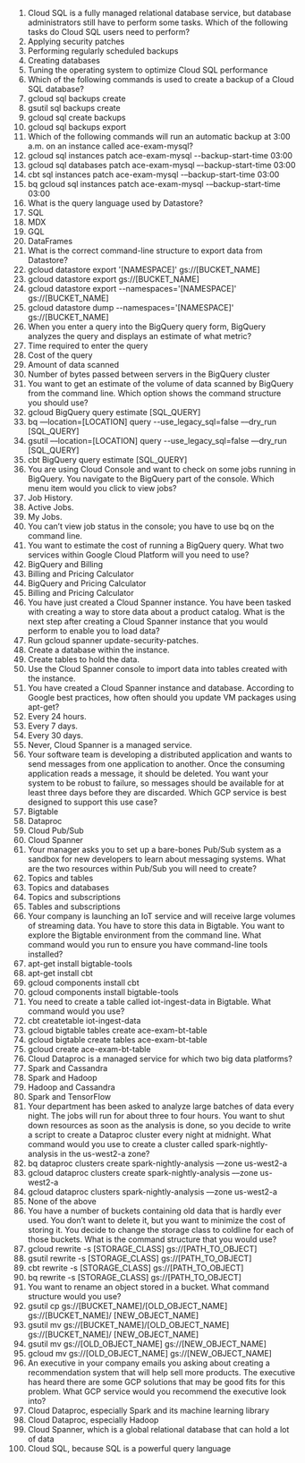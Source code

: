 1. Cloud SQL is a fully managed relational database service, but database administrators still have to perform some tasks. Which of the following tasks do Cloud SQL users need to perform?
 1. Applying security patches
 2. Performing regularly scheduled backups
 3. Creating databases
 4. Tuning the operating system to optimize Cloud SQL performance
2. Which of the following commands is used to create a backup of a Cloud SQL database?
 1. gcloud sql backups create
 2. gsutil sql backups create
 3. gcloud sql create backups
 4. gcloud sql backups export
3. Which of the following commands will run an automatic backup at 3:00 a.m. on an instance called ace-exam-mysql?
 1. gcloud sql instances patch ace-exam-mysql --backup-start-time 03:00
 2. gcloud sql databases patch ace-exam-mysql –-backup-start-time 03:00
 3. cbt sql instances patch ace-exam-mysql -–backup-start-time 03:00
 4. bq gcloud sql instances patch ace-exam-mysql -–backup-start-time 03:00
4. What is the query language used by Datastore?
 1. SQL
 2. MDX
 3. GQL
 4. DataFrames
5. What is the correct command-line structure to export data from Datastore?
 1. gcloud datastore export '[NAMESPACE]' gs://[BUCKET_NAME]
 2. gcloud datastore export gs://[BUCKET_NAME]
 3. gcloud datastore export --namespaces='[NAMESPACE]' gs://[BUCKET_NAME]
 4. gcloud datastore dump --namespaces='[NAMESPACE]' gs://[BUCKET_NAME]
6. When you enter a query into the BigQuery query form, BigQuery analyzes the query and  displays an estimate of what metric?
 1. Time required to enter the query
 2. Cost of the query
 3. Amount of data scanned
 4. Number of bytes passed between servers in the BigQuery cluster
7. You want to get an estimate of the volume of data scanned by BigQuery from the command
   line. Which option shows the command structure you should use?
 1. gcloud BigQuery query estimate [SQL_QUERY]
 2. bq ––location=[LOCATION] query --use_legacy_sql=false ––dry_run [SQL_QUERY]
 3. gsutil ––location=[LOCATION] query --use_legacy_sql=false ––dry_run [SQL_QUERY]
 4. cbt BigQuery query estimate [SQL_QUERY]
8. You are using Cloud Console and want to check on some jobs running in BigQuery. You navigate to the BigQuery part of the console. Which menu item would you click to view jobs?
 1. Job History.
 2. Active Jobs.
 3. My Jobs.
 4. You can’t view job status in the console; you have to use bq on the command line.
9. You want to estimate the cost of running a BigQuery query. What two services within Google Cloud Platform will you need to use?
 1. BigQuery and Billing
 2. Billing and Pricing Calculator
 3. BigQuery and Pricing Calculator
 4. Billing and Pricing Calculator
10. You have just created a Cloud Spanner instance. You have been tasked with creating a way to store data about a product catalog. What is the next step after creating a Cloud Spanner instance that you would perform to enable you to load data?
 1. Run gcloud spanner update-security-patches.
 2. Create a database within the instance.
 3. Create tables to hold the data.
 4. Use the Cloud Spanner console to import data into tables created with the instance.
11. You have created a Cloud Spanner instance and database. According to Google best practices, how often should you update VM packages using apt-get?
 1. Every 24 hours.
 2. Every 7 days.
 3. Every 30 days.
 4. Never, Cloud Spanner is a managed service.
12. Your software team is developing a distributed application and wants to send messages from one application to another. Once the consuming application reads a message, it should be deleted. You want your system to be robust to failure, so messages should be available for at least three days before they are discarded. Which GCP service is best designed to support this use case?
 1. Bigtable
 2. Dataproc
 3. Cloud Pub/Sub
 4. Cloud Spanner
13. Your manager asks you to set up a bare-bones Pub/Sub system as a sandbox for new developers to learn about messaging systems. What are the two resources within Pub/Sub you will need to create?
 1. Topics and tables
 2. Topics and databases
 3. Topics and subscriptions
 4. Tables and subscriptions
14. Your company is launching an IoT service and will receive large volumes of streaming data. You have to store this data in Bigtable. You want to explore the Bigtable environment from the command line. What command would you run to ensure you have command-line tools installed?
 1. apt-get install bigtable-tools
 2. apt-get install cbt
 3. gcloud components install cbt
 4. gcloud components install bigtable-tools
15. You need to create a table called iot-ingest-data in Bigtable. What command would you use?
 1. cbt createtable iot-ingest-data
 2. gcloud bigtable tables create ace-exam-bt-table
 3. gcloud bigtable create tables ace-exam-bt-table
 4. gcloud create ace-exam-bt-table
16. Cloud Dataproc is a managed service for which two big data platforms?
 1. Spark and Cassandra
 2. Spark and Hadoop
 3. Hadoop and Cassandra
 4. Spark and TensorFlow
17. Your department has been asked to analyze large batches of data every night. The jobs will run for about three to four hours. You want to shut down resources as soon as the analysis is done, so you decide to write a script to create a Dataproc cluster every night at midnight. What command would you use to create a cluster called spark-nightly-analysis in the us-west2-a zone?
 1. bq dataproc clusters create spark-nightly-analysis ––zone us-west2-a
 2. gcloud dataproc clusters create spark-nightly-analysis ––zone us-west2-a
 3. gcloud dataproc clusters spark-nightly-analysis ––zone us-west2-a
 4. None of the above
18. You have a number of buckets containing old data that is hardly ever used. You don’t want to delete it, but you want to minimize the cost of storing it. You decide to change the storage class to coldline for each of those buckets. What is the command structure that you would use?
 1. gcloud rewrite -s [STORAGE_CLASS] gs://[PATH_TO_OBJECT]
 2. gsutil rewrite -s [STORAGE_CLASS] gs://[PATH_TO_OBJECT]
 3. cbt rewrite -s [STORAGE_CLASS] gs://[PATH_TO_OBJECT]
 4. bq rewrite -s [STORAGE_CLASS] gs://[PATH_TO_OBJECT]
19. You want to rename an object stored in a bucket. What command structure would you use?
 1. gsutil cp gs://[BUCKET_NAME]/[OLD_OBJECT_NAME] gs://[BUCKET_NAME]/ [NEW_OBJECT_NAME]
 2. gsutil mv gs://[BUCKET_NAME]/[OLD_OBJECT_NAME] gs://[BUCKET_NAME]/ [NEW_OBJECT_NAME]
 3. gsutil mv gs://[OLD_OBJECT_NAME] gs://[NEW_OBJECT_NAME]
 4. gcloud mv gs://[OLD_OBJECT_NAME] gs://[NEW_OBJECT_NAME]
20. An executive in your company emails you asking about creating a recommendation system that will help sell more products. The executive has heard there are some GCP solutions that may be good fits for this problem. What GCP service would you recommend the executive look into?
 1. Cloud Dataproc, especially Spark and its machine learning library
 2. Cloud Dataproc, especially Hadoop
 3. Cloud Spanner, which is a global relational database that can hold a lot of data
 4. Cloud SQL, because SQL is a powerful query language
